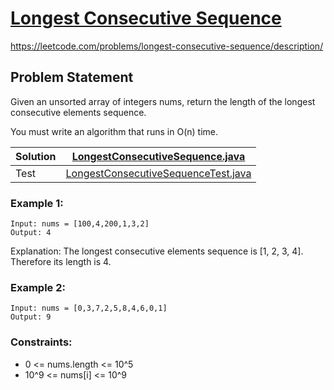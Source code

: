 # [Longest Consecutive Sequence](https://leetcode.com/problems/longest-consecutive-sequence/description/)
https://leetcode.com/problems/longest-consecutive-sequence/description/
## Problem Statement 
Given an unsorted array of integers nums, return the length of the longest consecutive elements sequence.

You must write an algorithm that runs in O(n) time.


| Solution | [LongestConsecutiveSequence.java](../src/main/java/org/example/hashing/LongestConsecutiveSequence.java)                       |
|----------|-----------------------------------------------------------------------------------------------------------------|
| Test     | [LongestConsecutiveSequenceTest.java](../src/test/java/org/example/hashing/LongestConsecutiveSequenceTest.java) |

### Example 1:
```
Input: nums = [100,4,200,1,3,2]
Output: 4
```
Explanation: The longest consecutive elements sequence is [1, 2, 3, 4]. Therefore its length is 4.

### Example 2:
```
Input: nums = [0,3,7,2,5,8,4,6,0,1]
Output: 9
```

### Constraints:
- 0 <= nums.length <= 10^5
- 10^9 <= nums[i] <= 10^9